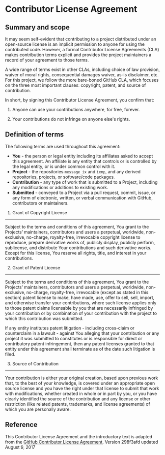 Contributor License Agreement
=============================

Summary and scope
-----------------

It may seem self-evident that contributing to a project
distributed under an open-source license
is an implicit permission to anyone for using the contributed code.
However, a formal Contributor License Agreements (CLA) 
makes contribution terms explicit and provides the project maintainers 
a record of your agreement to those terms.

A wide range of terms exist in other CLAs,
including choice of law provision, waiver of moral rights, 
consequential damages waiver, as-is disclaimer, etc.
For this project, we follow the more bare-boned GitHub CLA,
which focuses on the three most important clauses:
copyright, patent, and source of contribution.

In short, by signing this Contributor License Agreement, you confirm that:

1. Anyone can use your contributions anywhere, for free, forever.

2. Your contributions do not infringe on anyone else's rights.


Definition of terms
-------------------

The following terms are used throughout this agreement:

 - **You** - the person or legal entity including its affiliates asked
   to accept this agreement. An affiliate is any entity that controls 
   or is controlled by the legal entity, or is under common control with it.
 - **Project** - the repositories ``message_ix`` and ``ixmp``, and 
   any derived repositories, projects, or software/code packages.
 - **Contribution** - any type of work that is submitted to a Project,
   including any modifications or additions to existing work.
 - **Submitted** - conveyed to a Project via a pull request, commit, issue,
   or any form of electronic, written, or verbal communication with GitHub,
   contributors or maintainers.

1. Grant of Copyright License
-----------------------------

Subject to the terms and conditions of this agreement, You grant to
the Projects’ maintainers, contributors and users a perpetual, worldwide,
non-exclusive, no-charge, royalty-free, irrevocable copyright license
to reproduce, prepare derivative works of, publicly display, publicly perform,
sublicense, and distribute Your contributions and such derivative works. 
Except for this license, You reserve all rights, title, and interest in 
your contributions.

2. Grant of Patent License
--------------------------

Subject to the terms and conditions of this agreement, You grant to
the Projects’ maintainers, contributors and users a perpetual, worldwide,
non-exclusive, no-charge, royalty-free, irrevocable (except as stated in 
this section) patent license to make, have made, use, offer to sell, sell,
import, and otherwise transfer your contributions, where such license
applies only to those patent claims licensable by you that are necessarily
infringed by your contribution or by combination of your contribution
with the project to which this contribution was submitted.

If any entity institutes patent litigation - including cross-claim or
counterclaim in a lawsuit - against You alleging that your contribution or
any project it was submitted to constitutes or is responsible for direct or
contributory patent infringement, then any patent licenses granted to that entity
under this agreement shall terminate as of the date such litigation is filed.

3. Source of Contribution
-------------------------

Your contribution is either your original creation, based upon previous work
that, to the best of your knowledge, is covered under an appropriate open
source license and you have the right under that license to submit that work
with modifications, whether created in whole or in part by you, or you have
clearly identified the source of the contribution and any license or other
restriction (like related patents, trademarks, and license agreements) 
of which you are personally aware.

Reference
---------

This Contributor License Agreement and the introductory text is adapted from 
the [GitHub Contributor License Agreement](https://cla.github.com/agreement),
Version 298f3afd updated August 9, 2017
